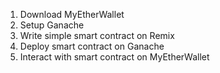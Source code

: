 1. Download MyEtherWallet
2. Setup Ganache
3. Write simple smart contract on Remix
4. Deploy smart contract on Ganache
5. Interact with smart contract on MyEtherWallet
